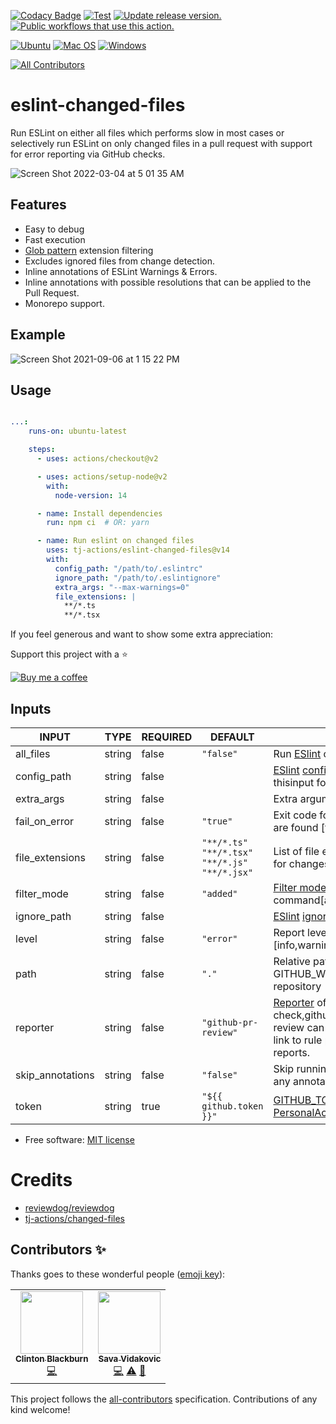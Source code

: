 [![Codacy Badge](https://api.codacy.com/project/badge/Grade/13f8c6c0f4b947b89af4e5d99379b47d)](https://app.codacy.com/gh/tj-actions/eslint-changed-files?utm_source=github.com\&utm_medium=referral\&utm_content=tj-actions/eslint-changed-files\&utm_campaign=Badge_Grade_Settings)
[![Test](https://github.com/tj-actions/eslint-changed-files/actions/workflows/test.yml/badge.svg)](https://github.com/tj-actions/eslint-changed-files/actions/workflows/test.yml) [![Update release version.](https://github.com/tj-actions/eslint-changed-files/workflows/Update%20release%20version./badge.svg)](https://github.com/tj-actions/eslint-changed-files/actions?query=workflow%3A%22Update+release+version.%22) [![Public workflows that use this action.](https://img.shields.io/endpoint?url=https%3A%2F%2Fused-by.vercel.app%2Fapi%2Fgithub-actions%2Fused-by%3Faction%3Dtj-actions%2Feslint-changed-files%26badge%3Dtrue)](https://github.com/search?o=desc\&q=tj-actions+eslint-changed-files+language%3AYAML\&s=\&type=Code)

[![Ubuntu](https://img.shields.io/badge/Ubuntu-E95420?logo=ubuntu\&logoColor=white)](https://docs.github.com/en/actions/reference/workflow-syntax-for-github-actions#jobsjob_idruns-on)
[![Mac OS](https://img.shields.io/badge/mac%20os-000000?logo=macos\&logoColor=F0F0F0)](https://docs.github.com/en/actions/reference/workflow-syntax-for-github-actions#jobsjob_idruns-on)
[![Windows](https://img.shields.io/badge/Windows-0078D6?logo=windows\&logoColor=white)](https://docs.github.com/en/actions/reference/workflow-syntax-for-github-actions#jobsjob_idruns-on)

<!-- ALL-CONTRIBUTORS-BADGE:START - Do not remove or modify this section -->

[![All Contributors](https://img.shields.io/badge/all_contributors-2-orange.svg?style=flat-square)](#contributors-)

<!-- ALL-CONTRIBUTORS-BADGE:END -->

# eslint-changed-files

Run ESLint on either all files which performs slow in most cases or selectively run ESLint on only changed files in a pull request with support for
error reporting via GitHub checks.

![Screen Shot 2022-03-04 at 5 01 35 AM](https://user-images.githubusercontent.com/17484350/156742457-ff0c2da5-aca8-4260-9a3c-76ff3a273bd6.png)

## Features

*   Easy to debug
*   Fast execution
*   [Glob pattern](https://docs.github.com/en/actions/learn-github-actions/workflow-syntax-for-github-actions#filter-pattern-cheat-sheet) extension filtering
*   Excludes ignored files from change detection.
*   Inline annotations of ESLint Warnings & Errors.
*   Inline annotations with possible resolutions that can be applied to the Pull Request.
*   Monorepo support.

## Example

![Screen Shot 2021-09-06 at 1 15 22 PM](https://user-images.githubusercontent.com/17484350/132248250-6998078b-de5d-453a-8225-f4a6e3793bbe.png)

## Usage

```yml

...:
    runs-on: ubuntu-latest

    steps:
      - uses: actions/checkout@v2

      - uses: actions/setup-node@v2
        with:
          node-version: 14

      - name: Install dependencies
        run: npm ci  # OR: yarn 

      - name: Run eslint on changed files
        uses: tj-actions/eslint-changed-files@v14
        with:
          config_path: "/path/to/.eslintrc"
          ignore_path: "/path/to/.eslintignore"
          extra_args: "--max-warnings=0"
          file_extensions: |
            **/*.ts
            **/*.tsx
```

If you feel generous and want to show some extra appreciation:

Support this project with a :star:

[![Buy me a coffee][buymeacoffee-shield]][buymeacoffee]

[buymeacoffee]: https://www.buymeacoffee.com/jackton1

[buymeacoffee-shield]: https://www.buymeacoffee.com/assets/img/custom_images/orange_img.png

## Inputs

<!-- AUTO-DOC-INPUT:START - Do not remove or modify this section -->

|      INPUT       |  TYPE  | REQUIRED |                            DEFAULT                             |                                                                                                                                                  DESCRIPTION                                                                                                                                                   |
|------------------|--------|----------|----------------------------------------------------------------|----------------------------------------------------------------------------------------------------------------------------------------------------------------------------------------------------------------------------------------------------------------------------------------------------------------|
|    all\_files     | string |  false   |                           `"false"`                            |                                                                                                                            Run [ESlint](https://eslint.org/) on all matching files                                                                                                                             |
|   config\_path    | string |  false   |                                                                |                                                                             [ESlint](https://eslint.org/) [configuration file](https://eslint.org/docs/user-guide/configuring/). Optionally omit thisinput for Mono repositories.                                                                              |
|    extra\_args    | string |  false   |                                                                |                                                                                                         Extra arguments passed to [ESlint](https://eslint.org/docs/user-guide/command-line-interface)                                                                                                          |
|  fail\_on\_error   | string |  false   |                            `"true"`                            |                                                                                                                         Exit code for reviewdog when errors<br>are found \[true,false].                                                                                                                         |
| file\_extensions  | string |  false   | `"**/*.ts"`<br>`"**/*.tsx"`<br>`"**/*.js"`<br>`"**/*.jsx"`<br> |                                                                                                         List of file extensions to watch<br>for changes and run [ESlint](https://eslint.org/) against                                                                                                          |
|   filter\_mode    | string |  false   |                           `"added"`                            |                                                                                         [Filter mode](https://github.com/reviewdog/reviewdog#filter-mode) for the reviewdog command\[added,diff\_context,file,nofilter].                                                                                         |
|   ignore\_path    | string |  false   |                                                                |                                                                                                   [ESlint](https://eslint.org/) [ignore file](https://eslint.org/docs/user-guide/configuring/ignoring-code)                                                                                                    |
|      level       | string |  false   |                           `"error"`                            |                                                                                                                                Report level for reviewdog \[info,warning,error]                                                                                                                                 |
|       path       | string |  false   |                             `"."`                              |                                                                                                                           Relative path under GITHUB\_WORKSPACE to the<br>repository                                                                                                                            |
|     reporter     | string |  false   |                      `"github-pr-review"`                      |                                                 [Reporter](https://github.com/reviewdog/reviewdog#reporters) of reviewdog command \[github-check,github-pr-review]. github-pr-review can use Markdown and add a<br> link to rule page in reviewdog<br>reports.                                                  |
| skip\_annotations | string |  false   |                           `"false"`                            |                                                                                                                            Skip running reviewdog i.e don't add<br>any annotations.                                                                                                                            |
|      token       | string |   true   |                    `"${{ github.token }}"`                     | [GITHUB\_TOKEN](https://docs.github.com/en/free-pro-team@latest/actions/reference/authentication-in-a-workflow#using-the-github_token-in-a-workflow) or a repo scoped [PersonalAccess Token](https://docs.github.com/en/free-pro-team@latest/github/authenticating-to-github/creating-a-personal-access-token) |

<!-- AUTO-DOC-INPUT:END -->

*   Free software: [MIT license](LICENSE)

# Credits

*   [reviewdog/reviewdog](https://github.com/reviewdog/reviewdog)
*   [tj-actions/changed-files](https://github.com/tj-actions/changed-files)

## Contributors ✨

Thanks goes to these wonderful people ([emoji key](https://allcontributors.org/docs/en/emoji-key)):

<!-- ALL-CONTRIBUTORS-LIST:START - Do not remove or modify this section -->

<!-- prettier-ignore-start -->

<!-- markdownlint-disable -->

<table>
  <tr>
    <td align="center"><a href="https://dev.clintonblackburn.com"><img src="https://avatars.githubusercontent.com/u/910510?v=4?s=100" width="100px;" alt=""/><br /><sub><b>Clinton Blackburn</b></sub></a><br /><a href="https://github.com/tj-actions/eslint-changed-files/commits?author=clintonb" title="Code">💻</a></td>
    <td align="center"><a href="https://github.com/sava-vidakovic"><img src="https://avatars.githubusercontent.com/u/10528914?v=4?s=100" width="100px;" alt=""/><br /><sub><b>Sava Vidakovic</b></sub></a><br /><a href="https://github.com/tj-actions/eslint-changed-files/commits?author=sava-vidakovic" title="Code">💻</a> <a href="https://github.com/tj-actions/eslint-changed-files/commits?author=sava-vidakovic" title="Tests">⚠️</a> <a href="https://github.com/tj-actions/eslint-changed-files/commits?author=sava-vidakovic" title="Documentation">📖</a></td>
  </tr>
</table>

<!-- markdownlint-restore -->

<!-- prettier-ignore-end -->

<!-- ALL-CONTRIBUTORS-LIST:END -->

This project follows the [all-contributors](https://github.com/all-contributors/all-contributors) specification. Contributions of any kind welcome!
